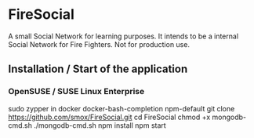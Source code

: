 # FireSocial
A small Social Network for learning purposes. It intends to be a internal Social Network for Fire Fighters. Not for production use.

## Installation / Start of the application
### OpenSUSE / SUSE Linux Enterprise
sudo zypper in docker docker-bash-completion npm-default
git clone https://github.com/smox/FireSocial.git
cd FireSocial
chmod +x mongodb-cmd.sh
./mongodb-cmd.sh
npm install
npm start





